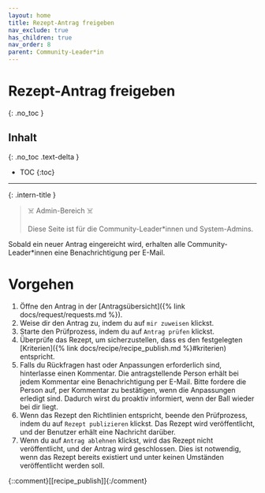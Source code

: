 ```yaml
---
layout: home
title: Rezept-Antrag freigeben
nav_exclude: true
has_children: true
nav_order: 8
parent: Community-Leader*in
---
```

# Rezept-Antrag freigeben
{: .no_toc }
## Inhalt
{: .no_toc .text-delta }

- TOC
{:toc}

---

{: .intern-title }

> ☠️ Admin-Bereich ☠️
>
>Diese Seite ist für die Community-Leader\*innen und System-Admins.


Sobald ein neuer Antrag eingereicht wird, erhalten alle Community-Leader\*innen eine Benachrichtigung per E-Mail.

# Vorgehen

1. Öffne den Antrag in der [Antragsübersicht]({% link docs/request/requests.md %}).
2. Weise dir den Antrag zu, indem du auf `mir zuweisen` klickst.
3. Starte den Prüfprozess, indem du auf `Antrag prüfen` klickst.
4. Überprüfe das Rezept, um sicherzustellen, dass es den festgelegten [Kriterien]({% link docs/recipe/recipe_publish.md %}#kriterien) entspricht.
5. Falls du Rückfragen hast oder Anpassungen erforderlich sind, hinterlasse einen Kommentar. Die antragstellende Person erhält bei jedem Kommentar eine Benachrichtigung per E-Mail. Bitte fordere die Person auf, per Kommentar zu bestätigen, wenn die Anpassungen erledigt sind. Dadurch wirst du proaktiv informiert, wenn der Ball wieder bei dir liegt.
6. Wenn das Rezept den Richtlinien entspricht, beende den Prüfprozess, indem du auf `Rezept publizieren` klickst. Das Rezept wird veröffentlicht, und der Benutzer erhält eine Nachricht darüber.
7. Wenn du auf `Antrag ablehnen` klickst, wird das Rezept nicht veröffentlicht, und der Antrag wird geschlossen. Dies ist notwendig, wenn das Rezept bereits existiert und unter keinen Umständen veröffentlicht werden soll.

{::comment}[[recipe_publish]]{:/comment}